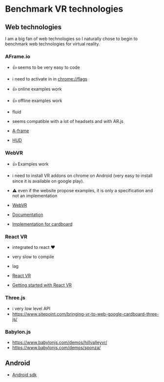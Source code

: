 # Benchmark VR technologies

## Web technologies

I am a big fan of web technologies so I naturally chose to begin to benchmark web technologies for
virtual reality.

### AFrame.io

- :+1: seems to be very easy to code
- :information_source: need to activate in in [chrome://flags](chrome://flags)
- :+1: online examples work
- :+1: offline examples work
- fluid
- seems compatible with a lot of headsets and with AR.js

- [A-frame](https://aframe.io/)
- [HUD](https://github.com/pookage/aframe-hud)

### WebVR

- :+1: Examples work
- :information_source: need to install VR addons on chrome on Android (very easy to install since it is available on
  google play).
- :warning: even if the website propose examples, it is only a specification and not an implementation

- [WebVR](https://webvr.info)
- [Documentation](https://immersive-web.github.io/webvr/)
- [Implementation for cardboard](https://github.com/immersive-web/cardboard-vr-display)

### React VR

- integrated to react :heart:
- very slow to compile
- lag

- [React VR](https://facebook.github.io/react-vr/)
- [Getting started with React VR](https://www.pluralsight.com/guides/front-end-javascript/getting-started-with-react-vr)

### Three.js

- :information_source: very low level API
- https://www.sitepoint.com/bringing-vr-to-web-google-cardboard-three-js/

### Babylon.js

- https://www.babylonjs.com/demos/hillvalleyvr/
- https://www.babylonjs.com/demos/sponza/

## Android

- [Android sdk](https://developers.google.com/vr/develop/android/get-started)
